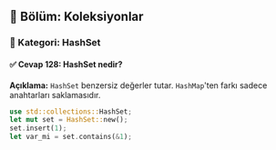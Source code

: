 ## 📘 Bölüm: Koleksiyonlar  
### 🔹 Kategori: HashSet  
#### ✅ Cevap 128: HashSet nedir?

**Açıklama:**
`HashSet` benzersiz değerler tutar. `HashMap`'ten farkı sadece anahtarları saklamasıdır.

```rust
use std::collections::HashSet;
let mut set = HashSet::new();
set.insert(1);
let var_mi = set.contains(&1);
```
